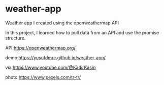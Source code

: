 # weather-app
Weather app I created using the openweathermap API

In this project, I learned how to pull data from an API and use the promise structure.

API:https://openweathermap.org/

demo:https://yusufdmrc.github.io/weather-app/

via:https://www.youtube.com/@KadirKasm

photo:https://www.pexels.com/tr-tr/

